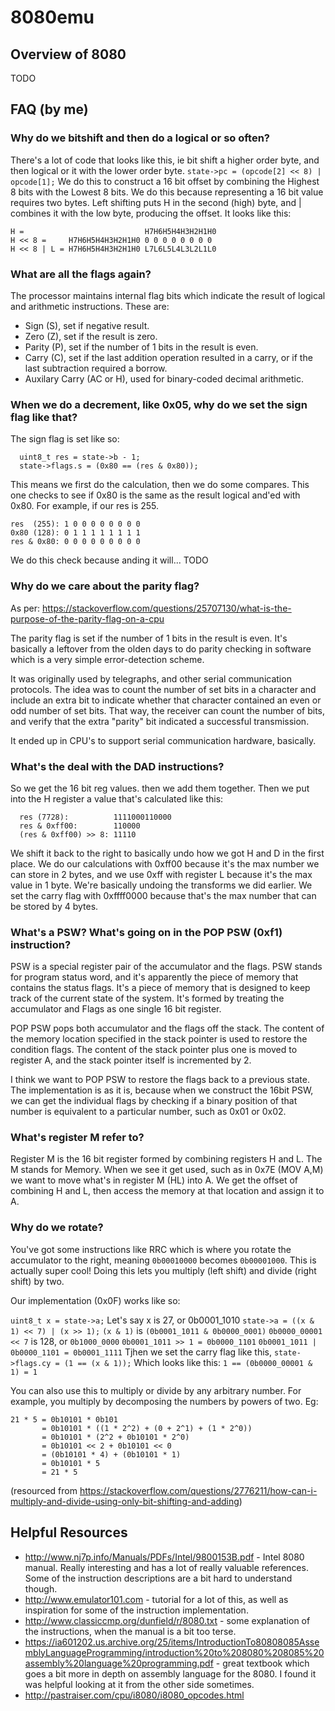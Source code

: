 # 8080emu

## Overview of 8080

TODO

## FAQ (by me)

### Why do we bitshift and then do a logical or so often?

There's a lot of code that looks like this, ie bit shift a higher order byte, and then logical or it with the lower order byte.
`state->pc = (opcode[2] << 8) | opcode[1];`
We do this to construct a 16 bit offset by combining the Highest 8 bits with the Lowest 8 bits.
We do this because representing a 16 bit value requires two bytes. Left shifting puts H in the second (high) byte, and | combines it with the low byte, producing the offset.
It looks like this:

```
H =                           H7H6H5H4H3H2H1H0
H << 8 =     H7H6H5H4H3H2H1H0 0 0 0 0 0 0 0 0
H << 8 | L = H7H6H5H4H3H2H1H0 L7L6L5L4L3L2L1L0
```

### What are all the flags again?

The processor maintains internal flag bits which indicate the result of logical and arithmetic instructions. These are:

- Sign (S), set if negative result.
- Zero (Z), set if the result is zero.
- Parity (P), set if the number of 1 bits in the result is even.
- Carry (C), set if the last addition operation resulted in a carry, or if the last subtraction required a borrow.
- Auxilary Carry (AC or H), used for binary-coded decimal arithmetic.

### When we do a decrement, like 0x05, why do we set the sign flag like that?

The sign flag is set like so:

```
  uint8_t res = state->b - 1;
  state->flags.s = (0x80 == (res & 0x80));
```

This means we first do the calculation, then we do some compares. This one checks to see if 0x80 is the same as the result logical and'ed with 0x80. For example, if our res is 255.

```
res  (255): 1 0 0 0 0 0 0 0 0
0x80 (128): 0 1 1 1 1 1 1 1 1
res & 0x80: 0 0 0 0 0 0 0 0 0
```

We do this check because anding it will... TODO

### Why do we care about the parity flag?

As per: https://stackoverflow.com/questions/25707130/what-is-the-purpose-of-the-parity-flag-on-a-cpu

The parity flag is set if the number of 1 bits in the result is even. It's basically a leftover from the olden days to do parity checking in software which is a very simple error-detection scheme.

It was originally used by telegraphs, and other serial communication protocols. The idea was to count the number of set bits in a character and include an extra bit to indicate whether that character contained an even or odd number of set bits. That way, the receiver can count the number of bits, and verify that the extra "parity" bit indicated a successful transmission.

It ended up in CPU's to support serial communication hardware, basically.

### What's the deal with the DAD instructions?

So we get the 16 bit reg values. then we add them together. Then we put into the H register a value that's calculated like this:

```
  res (7728):          1111000110000
  res & 0xff00:        110000
  (res & 0xff00) >> 8: 11110
```

We shift it back to the right to basically undo how we got H and D in the first place. We do our calculations with 0xff00 because it's the max number we can store in 2 bytes, and we use 0xff with register L because it's the max value in 1 byte. We're basically undoing the transforms we did earlier. We set the carry flag with 0xffff0000 because that's the max number that can be stored by 4 bytes.

### What's a PSW? What's going on in the POP PSW (0xf1) instruction?

PSW is a special register pair of the accumulator and the flags. PSW stands for program status word, and it's apparently the piece of memory that contains the status flags. It's a piece of memory that is designed to keep track of the current state of the system. It's formed by treating the accumulator and Flags as one single 16 bit register.

POP PSW pops both accumulator and the flags off the stack. The content of the memory location specified in the stack pointer is used to restore the condition flags. The content of the stack pointer plus one is moved to register A, and the stack pointer itself is incremented by 2.

I think we want to POP PSW to restore the flags back to a previous state. The implementation is as it is, because when we construct the 16bit PSW, we can get the individual flags by checking if a binary position of that number is equivalent to a particular number, such as 0x01 or 0x02.

### What's register M refer to?

Register M is the 16 bit register formed by combining registers H and L. The M stands for Memory. When we see it get used, such as in 0x7E (MOV A,M) we want to move what's in register M (HL) into A. We get the offset of combining H and L, then access the memory at that location and assign it to A.

### Why do we rotate?

You've got some instructions like RRC which is where you rotate the accumulator to the right, meaning `0b00010000` becomes `0b00001000`. This is actually super cool! Doing this lets you multiply (left shift) and divide (right shift) by two.

Our implementation (0x0F) works like so:

`uint8_t x = state->a;`
Let's say x is 27, or 0b0001_1010
`state->a = ((x & 1) << 7) | (x >> 1);`
`(x & 1)` is `(0b0001_1011 & 0b0000_0001)`
`0b0000_00001 << 7` is 128, or `0b1000_0000`
`0b0001_1011 >> 1 = 0b0000_1101`
`0b0001_1011 | 0b0000_1101 = 0b0001_1111`
Tjhen we set the carry flag like this,
`state->flags.cy = (1 == (x & 1));`
Which looks like this:
`1 == (0b0000_00001 & 1) = 1`

You can also use this to multiply or divide by any arbitrary number. For example, you multiply by decomposing the numbers by powers of two. Eg:

```
21 * 5 = 0b10101 * 0b101
       = 0b10101 * ((1 * 2^2) + (0 + 2^1) + (1 * 2^0))
       = 0b10101 * (2^2 + 0b10101 * 2^0)
       = 0b10101 << 2 + 0b10101 << 0
       = (0b10101 * 4) + (0b10101 * 1)
       = 0b10101 * 5
       = 21 * 5
```

(resourced from https://stackoverflow.com/questions/2776211/how-can-i-multiply-and-divide-using-only-bit-shifting-and-adding)

## Helpful Resources

- http://www.nj7p.info/Manuals/PDFs/Intel/9800153B.pdf - Intel 8080 manual. Really interesting and has a lot of really valuable references. Some of the instruction descriptions are a bit hard to understand though.
- http://www.emulator101.com - tutorial for a lot of this, as well as inspiration for some of the instruction implementation.
- http://www.classiccmp.org/dunfield/r/8080.txt - some explanation of the instructions, when the manual is a bit too terse.
- https://ia601202.us.archive.org/25/items/IntroductionTo80808085AssemblyLanguageProgramming/introduction%20to%208080%208085%20assembly%20language%20programming.pdf - great textbook which goes a bit more in depth on assembly language for the 8080. I found it was helpful looking at it from the other side sometimes.
- http://pastraiser.com/cpu/i8080/i8080_opcodes.html
